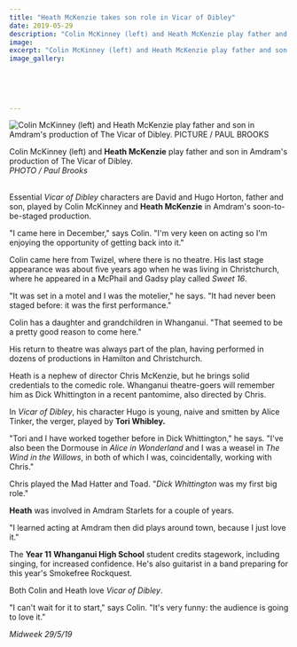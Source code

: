 ```yaml
---
title: "Heath McKenzie takes son role in Vicar of Dibley"
date: 2019-05-29
description: "Colin McKinney (left) and Heath McKenzie play father and son in Amdram's production of The Vicar of Dibley..."
image: 
excerpt: "Colin McKinney (left) and Heath McKenzie play father and son in Amdram's production of The Vicar of Dibley."
image_gallery:
    
    
    
    
    
---
```


<p><img src="https://www.nzherald.co.nz/resizer/w-kwD1cNF5QuQgRPqUf4EzZsocE=/620x349/smart/filters:quality(70)/arc-anglerfish-syd-prod-nzme.s3.amazonaws.com/public/XCN6NPMLEVDDHIA6ZBMMFP2WEI.jpg" alt="Colin McKinney (left) and Heath McKenzie play father and son in Amdram's production of The Vicar of Dibley. PICTURE / PAUL BROOKS" /></p>
<p><span>Colin McKinney (left) and <strong>Heath McKenzie</strong> play father and son in Amdram's production of The Vicar of Dibley. <br /><em>PHOTO / Paul Brooks<br /></em><br /></span></p>
<p>Essential&nbsp;<em>Vicar of Dibley</em>&nbsp;characters are David and Hugo Horton, father and son, played by Colin McKinney and <strong>Heath McKenzie</strong> in Amdram's soon-to-be-staged production.</p>
<p>"I came here in December," says Colin. "I'm very keen on acting so I'm enjoying the opportunity of getting back into it."</p>
<p>Colin came here from Twizel, where there is no theatre. His last stage appearance was about five years ago when he was living in Christchurch, where he appeared in a McPhail and Gadsy play called&nbsp;<em>Sweet 16</em>.</p>
<p>"It was set in a motel and I was the motelier," he says. "It had never been staged before: it was the first performance."</p>
<p>Colin has a daughter and grandchildren in Whanganui. "That seemed to be a pretty good reason to come here."</p>
<p>His return to theatre was always part of the plan, having performed in dozens of productions in Hamilton and Christchurch.</p>
<p>Heath is a nephew of director Chris McKenzie, but he brings solid credentials to the comedic role. Whanganui theatre-goers will remember him as Dick Whittington in a recent pantomime, also directed by Chris.</p>
<p>In&nbsp;<em>Vicar of Dibley</em>, his character Hugo is young, naive and smitten by Alice Tinker, the verger, played by <strong>Tori Whibley.</strong></p>
<p>"Tori and I have worked together before in Dick Whittington," he says. "I've also been the Dormouse in&nbsp;<em>Alice in Wonderland</em>&nbsp;and I was a weasel in&nbsp;<em>The Wind in the Willows</em>, in both of which I was, coincidentally, working with Chris."</p>
<p>Chris played the Mad Hatter and Toad. "<em>Dick Whittington</em>&nbsp;was my first big role."</p>
<p><strong>Heath</strong> was involved in Amdram Starlets for a couple of years.</p>
<p>"I learned acting at Amdram then did plays around town, because I just love it."</p>
<p>The <strong>Year 11</strong> <strong>Whanganui High School</strong> student credits stagework, including singing, for increased confidence. He's also guitarist in a band preparing for this year's Smokefree Rockquest.</p>
<p>Both Colin and Heath love&nbsp;<em>Vicar of Dibley</em>.</p>
<p>"I can't wait for it to start," says Colin. "It's very funny: the audience is going to love it."</p>
<p><em>Midweek 29/5/19</em></p>

